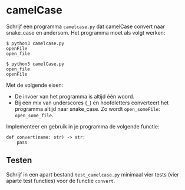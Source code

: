 # camelCase

Schrijf een programma `camelcase.py` dat camelCase convert naar snake_case en andersom. Het programma moet als volgt werken:

    $ python3 camelcase.py
    openFile
    open_file
    
    $ python3 camelCase.py
    open_file
    openFile

Met de volgende eisen:

* De invoer van het programma is altijd één woord.
* Bij een mix van underscores (`_`) en hoofdletters converteert het programma altijd naar snake_case. Zo wordt `open_someFile`: `open_some_file`.

Implementeer en gebruik in je programma de volgende functie:

    def convert(name: str) -> str:
        pass

## Testen

Schrijf in een apart bestand `test_camelcase.py` minimaal vier tests (vier aparte test functies) voor de functie `convert`.